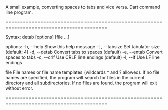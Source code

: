 
A small example, converting spaces to tabs and vice versa. Dart command line program.

=========================================================================================


Syntax: detab [options] [file ...]

options:
  -h, --help             Show this help message
  -t <n>, --tabsize <n>  Set tabulator size (default: 4)
  -d, --detab            Convert tabs to spaces (default)
  -e, --entab            Convert spaces to tabs
  -c, --crlf             Use CRLF line endings (default)
  -l, --lf               Use LF line endings

file                     File names or file name templates (wildcards * and ? allowed).
                         If no file names are specified, the program will search for files
                         in the current directory and all subdirectories.
                         If no files are found, the program will exit without error.

=========================================================================================
